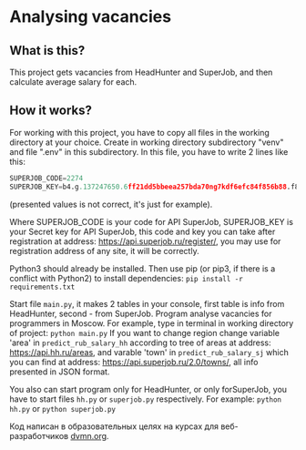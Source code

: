 # Analysing vacancies

## What is this?

This project gets vacancies from HeadHunter and SuperJob, and then calculate average salary for each. 

## How it works?

For working with this project, you have to copy all files in the working directory at your choice.  Create in working 
directory subdirectory "venv" and file ".env" in this subdirectory. In this file, you have to write 2 lines like this:
```python
SUPERJOB_CODE=2274
SUPERJOB_KEY=b4.g.137247650.6ff21dd5bbeea257bda70ng7kdf6efc84f856b88.f8dsa5a6aa5f0ca040f107ded2673feeb3e7bc8e
```
(presented values is not correct, it's just for example).

Where SUPERJOB_CODE is your code for API SuperJob, SUPERJOB_KEY is your Secret key for API SuperJob, this code and key
you can take after registration at address: https://api.superjob.ru/register/, you may use for registration address of
any site,  it will be correctly.

Python3 should  already be installed. Then use pip (or pip3, if there is a conflict with Python2) to install
dependencies: `pip install -r requirements.txt`

Start file `main.py`, it makes 2 tables in your console, first table is info from HeadHunter, second - from SuperJob.
Program analyse vacancies for programmers in Moscow.
For example, type in terminal in working directory of project: `python main.py` 
If you want to change region change variable 'area' in `predict_rub_salary_hh` according to tree of areas at 
address: https://api.hh.ru/areas, and varable 'town' in `predict_rub_salary_sj` which you can find at 
address: https://api.superjob.ru/2.0/towns/, all info presented in JSON format.

You also can start program only for HeadHunter, or only forSuperJob, you have to start files `hh.py` or `superjob.py`
respectively. For example:
`python hh.py` or `python superjob.py`




Код написан в образовательных целях на курсах для веб-разработчиков [dvmn.org](https://dvmn.org/).